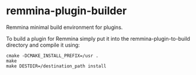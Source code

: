 remmina-plugin-builder
======================

Remmina minimal build environment for plugins.

To build a plugin for Remmina simply put it into the remmina-plugin-to-build directory
and compile it using:

```
cmake -DCMAKE_INSTALL_PREFIX=/usr .
make
make DESTDIR=/destination_path install
```
